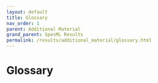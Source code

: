 ```yaml
---
layout: default
title: Glossary
nav_order: 1
parent: Additional Material
grand_parent: SpesML Results
permalink: /results/additional_material/glossary.html
---
```

# Glossary
